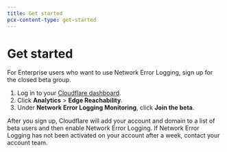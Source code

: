 ```yaml
---
title: Get started
pcx-content-type: get-started
---
```


# Get started

For Enterprise users who want to use Network Error Logging, sign up for the closed beta group.

1.  Log in to your [Cloudflare dashboard](https://dash.cloudflare.com/).
2.  Click **Analytics** > **Edge Reachability**.
3.  Under **Network Error Logging Monitoring**, click **Join the beta**.

After you sign up, Cloudflare will add your account and domain to a list of beta users and then enable Network Error Logging. If Network Error Logging has not been activated on your account after a week, contact your account team.
